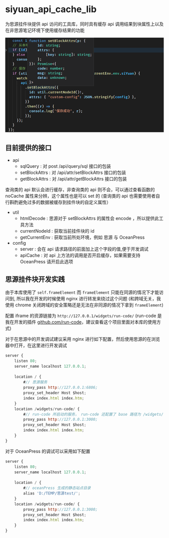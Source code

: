 # siyuan_api_cache_lib

为思源挂件块提供 api 访问的工具库，同时具有缓存 api 调用结果到块属性上以及在非思源笔记环境下使用缓存结果的功能

![type-preview](./doc/type-preview.png "本库使用 ts 构建，提供完善的类型提示")

## 目前提供的接口

- api
  - sqlQuery : 对 post /api/query/sql 接口的包装
  - setBlockAttrs : 对 /api/attr/setBlockAttrs 接口的包装
  - getBlockAttrs : 对 /api/attr/getBlockAttrs 接口的包装

查询类的 api 默认会进行缓存，非查询类的 api 则不会，可以通过查看函数的 noCache 属性来分辨，这个属性也是可以 set 的
(查询类的 api 也需要使用者自行斟酌避免过多的数据被缓存到挂件块的自定义属性）

- util
  - htmlDecode : 思源对于 setBlockAttrs 的属性会 encode ，所以提供此工具方法
  - currentNodeId : 获取当前挂件块的 id
  - getCurrentEnv : 获取当前所处环境，例如 思源 与 OceanPress
- config
  - server : 会在 api 请求路径的前面加上这个字段的值,便于开发调试
  - apiCache : 对 api 上方法的调用是否开启缓存，如果需要支持 OceanPress 请开启此选项

## 思源挂件块开发实践

由于本库使用了 `self.frameElement` 而 `frameElement` 只能在同源的情况下才能访问到,
所以我在开发的时候使用 nginx 进行转发来绕过这个问题
(和跨域无关，我使用 chrome 关闭跨域的安全策略还是无法在非同源的情况下拿到 `frameElement`)

配置 iframe 的资源链接为 `http://127.0.0.1/widgets/run-code/` (run-code 是我在开发的插件 [github.com/run-code](https://github.com/2234839/run-code)，建议查看这个项目里面对本库的使用方式)

对于在思源中的开发调试建议采用 nginx 进行如下配置，然后使用思源的在浏览器中打开，在这里进行开发调试

```js nginx conf
server {
    listen 80;
    server_name localhost 127.0.0.1;

    location / {
        #// 思源服务
        proxy_pass http://127.0.0.1:6806;
        proxy_set_header Host $host;
        index index.html index.htm;
    }
    location /widgets/run-code/ {
        #// run-code 所启动的服务， run-code 还配置了 base 路径为 /widgets/run-code/
        proxy_pass http://127.0.0.1:3000;
        proxy_set_header Host $host;
        index index.html index.htm;
    }
}
```

对于 OceanPress 的调试可以采用如下配置

```js nginx conf
server {
    listen 80;
    server_name localhost 127.0.0.1;

    location / {
        #// oceanPress 生成的静态站点目录
        alias 'D:/TEMP/思源test/';
    }
    location /widgets/run-code/ {
        proxy_pass http://127.0.0.1:3000;
        proxy_set_header Host $host;
        index index.html index.htm;
    }
}
```

